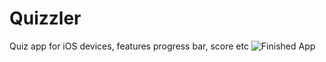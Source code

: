 # Quizzler

Quiz app for iOS devices, features progress bar, score etc
![Finished App](https://github.com/londonappbrewery/Images/blob/master/Quizzler.gif)

